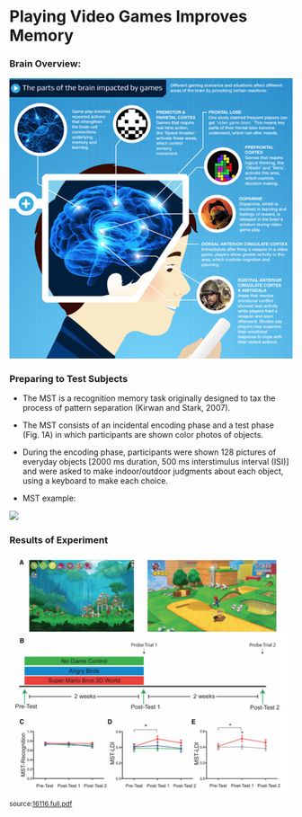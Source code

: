 # Playing Video Games Improves Memory

### Brain Overview:

![](brain_overview.png)

### Preparing to Test Subjects

- The MST is a recognition memory task originally designed to tax the process of pattern separation (Kirwan and Stark, 2007). 
- The MST consists of an incidental encoding phase and a test phase (Fig. 1A) in which participants are shown color photos of objects. 
- During the encoding phase, participants were shown 128 pictures of everyday objects [2000 ms duration, 500 ms interstimulus interval (ISI)] and were asked
to make indoor/outdoor judgments about each object, using a keyboard to make each choice.

- MST example: 

![](https://www.researchgate.net/profile/Nurit_Gronau/publication/277576584/figure/fig2/AS:294332633501701@1447185776524/Figure-2-Examples-of-the-stimulus-display-in-the-different-conditions-during-the.png)

### Results of Experiment

![](experiment_overview.png)

<sup>source:[16116.full.pdf](http://www.jneurosci.org/content/jneuro/35/49/16116.full.pdf)</sup>
